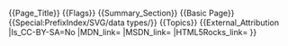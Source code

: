 {{Page_Title}}
{{Flags}}
{{Summary_Section}}
{{Basic Page}}
{{Special:PrefixIndex/SVG/data types/}}
{{Topics}}
{{External_Attribution
|Is_CC-BY-SA=No
|MDN_link=
|MSDN_link=
|HTML5Rocks_link=
}}